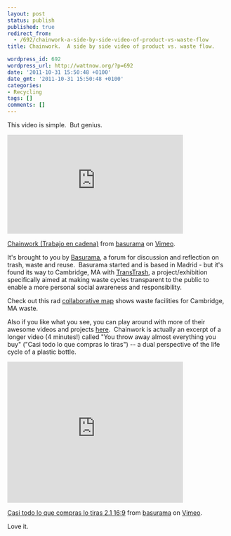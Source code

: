 ```yaml
---
layout: post
status: publish
published: true
redirect_from:
  - /692/chainwork-a-side-by-side-video-of-product-vs-waste-flow
title: Chainwork.  A side by side video of product vs. waste flow.

wordpress_id: 692
wordpress_url: http://wattnow.org/?p=692
date: '2011-10-31 15:50:48 +0100'
date_gmt: '2011-10-31 15:50:48 +0100'
categories:
- Recycling
tags: []
comments: []
---
```

<p>This video is simple. &nbsp;But genius.</p>
<p><iframe src="http://player.vimeo.com/video/7413739?title=0&amp;byline=0&amp;portrait=0" frameborder="0" width="400" height="225"></iframe></p>
<p><a href="http://vimeo.com/7413739">Chainwork (Trabajo en cadena)</a> from <a href="http://vimeo.com/user967803">basurama</a> on <a href="http://vimeo.com">Vimeo</a>.</p>
<p>It's brought to you by <a href="http://basurama.org/en/">Basurama</a>, a forum for discussion and reflection on trash, waste and reuse. &nbsp;Basurama started and is based in Madrid - but it's found its way to Cambridge, MA with <a href="http://basurama.org/transtrash/about/">TransTrash</a>, a project/exhibition specifically aimed at making waste cycles transparent to the public to enable a more personal social awareness and responsibility.</p>
<p>Check out this rad&nbsp;<a href="http://meipi.org/cambridgewaste">collaborative map</a> shows waste facilities for Cambridge, MA waste.</p>
<p>Also if you like what you see, you can play around with more of their awesome videos and projects <a href="http://basurama.org/transtrash/projects/">here</a>. &nbsp;Chainwork is actually an excerpt of a longer video (4 minutes!) called "You throw away almost everything you buy" ("Casi todo lo que compras lo tiras") --&nbsp;a dual perspective of the life cycle of a plastic bottle.</p>
<p><iframe src="http://player.vimeo.com/video/2851956?title=0&amp;byline=0&amp;portrait=0" frameborder="0" width="400" height="321"></iframe></p>
<p><a href="http://vimeo.com/2851956">Casi todo lo que compras lo tiras 2.1 16:9</a> from <a href="http://vimeo.com/user967803">basurama</a> on <a href="http://vimeo.com">Vimeo</a>.</p>
<p>Love it.</p>
